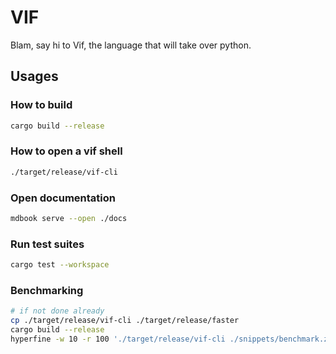 # VIF

Blam, say hi to Vif, the language that will take over python.

## Usages

### How to build

```bash
cargo build --release
```

### How to open a vif shell

```bash
./target/release/vif-cli
```

### Open documentation

```bash
mdbook serve --open ./docs
```

### Run test suites

```bash
cargo test --workspace
```

### Benchmarking

```bash
# if not done already
cp ./target/release/vif-cli ./target/release/faster
cargo build --release
hyperfine -w 10 -r 100 './target/release/vif-cli ./snippets/benchmark.zs' './target/release/faster ./snippets/benchmark.zs'
```

